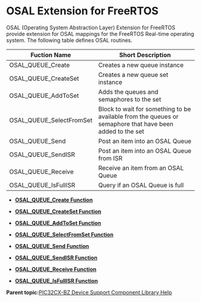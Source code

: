 # OSAL Extension for FreeRTOS

OSAL \(Operating System Abstraction Layer\) Extension for FreeRTOS provide extension for OSAL mappings for the FreeRTOS Real-time operating system. The following table defines OSAL routines.

|Fuction Name|Short Description|
|------------|-----------------|
|OSAL\_QUEUE\_Create|Creates a new queue instance|
|OSAL\_QUEUE\_CreateSet|Creates a new queue set instance|
|OSAL\_QUEUE\_AddToSet|Adds the queues and semaphores to the set|
|OSAL\_QUEUE\_SelectFromSet|Block to wait for something to be available from the queues or semaphore that have been added to the set|
|OSAL\_QUEUE\_Send|Post an item into an OSAL Queue|
|OSAL\_QUEUE\_SendISR|Post an item into an OSAL Queue from ISR|
|OSAL\_QUEUE\_Receive|Receive an item from an OSAL Queue|
|OSAL\_QUEUE\_IsFullISR|Query if an OSAL Queue is full|

-   **[OSAL\_QUEUE\_Create Function](GUID-A760B515-B9F4-4861-A9EB-FD80AAE94F30.md)**  

-   **[OSAL\_QUEUE\_CreateSet Function](GUID-92FB9B7E-F107-4994-8429-FFABC896EAF4.md)**  

-   **[OSAL\_QUEUE\_AddToSet Function](GUID-3944574B-BC67-49E4-BFFF-A0E5EB7CF533.md)**  

-   **[OSAL\_QUEUE\_SelectFromSet Function](GUID-1CB186D5-ECE4-41BE-BADE-FC0E1577DF44.md)**  

-   **[OSAL\_QUEUE\_Send Function](GUID-03312605-BBAE-4465-A49A-8338257CF202.md)**  

-   **[OSAL\_QUEUE\_SendISR Function](GUID-A48E118B-6776-4205-A185-1158D6876D4D.md)**  

-   **[OSAL\_QUEUE\_Receive Function](GUID-E99DC114-8F37-4C2F-A3C3-2FB637EEA751.md)**  

-   **[OSAL\_QUEUE\_IsFullISR Function](GUID-624ED883-90AD-42A6-B408-56CE812D1BF1.md)**  


**Parent topic:**[PIC32CX-BZ Device Support Component Library Help](GUID-2167300F-6A96-440E-83CA-FC9C0C259914.md)

